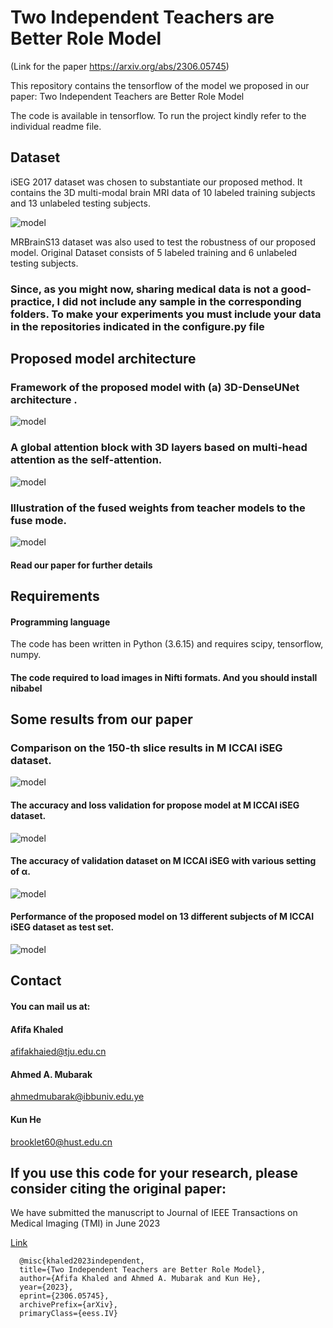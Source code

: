 
# Two Independent Teachers are Better Role Model


(Link for the paper https://arxiv.org/abs/2306.05745)
  

This repository contains the tensorflow  of the model we proposed in our paper: Two Independent Teachers are Better Role Model

The code is available in tensorflow. To run the project kindly refer to the individual readme file.





## Dataset


iSEG 2017 dataset was chosen to substantiate our proposed method. It contains the 3D multi-modal brain MRI data of 10 labeled training subjects and 13 unlabeled testing subjects.

   
![model](./MICCAIiSEG_dataset_example.jpg)





MRBrainS13 dataset was also used to test the robustness of our proposed model. Original Dataset consists of 5 labeled training and 6 unlabeled testing subjects. 



### Since, as you might now, sharing medical data is not a good-practice, I did not include any sample in the corresponding folders. To make your experiments you must include your data in the repositories indicated in the configure.py file


## Proposed model architecture



### Framework of the proposed model with (a) 3D-DenseUNet architecture .

![model](./Proposed_Model.jpg)

### A global attention block with 3D layers based on multi-head attention as the self-attention.

![model](./Proposed_Model2.jpg)


### Illustration of the fused weights from teacher models to the fuse mode.

![model](./Proposed_Model3.jpg)


#### Read our paper for further details


##   Requirements
####  Programming language

The code has been written in Python (3.6.15) and requires
scipy,
tensorflow,
numpy.

#### The code required  to load images in Nifti formats. And  you should install nibabel

## Some results from our paper

### Comparison on the 150-th slice results in M ICCAI iSEG dataset.


![model](./Result.jpg)

#### The accuracy and loss validation for propose model at M ICCAI iSEG dataset.


![model](./Accloss.jpg)


#### The accuracy of validation dataset on M ICCAI iSEG with various setting of α.



![model](./Dif_alpha_values.jpg)


#### Performance of the proposed model on 13 different subjects of M ICCAI iSEG dataset as test set.


![model](./DC.jpg)


## Contact

####  You can mail us at: 



#### Afifa Khaled 

afifakhaied@tju.edu.cn

#### Ahmed A. Mubarak

ahmedmubarak@ibbuniv.edu.ye

#### Kun He
brooklet60@hust.edu.cn




## If you use this code for your research, please consider citing the original paper:


We have submitted the manuscript to Journal of IEEE Transactions on Medical Imaging (TMI) in June 2023

[Link](https://arxiv.org/abs/2306.05745)

      @misc{khaled2023independent,
      title={Two Independent Teachers are Better Role Model}, 
      author={Afifa Khaled and Ahmed A. Mubarak and Kun He},
      year={2023},
      eprint={2306.05745},
      archivePrefix={arXiv},
      primaryClass={eess.IV}


